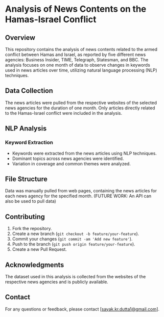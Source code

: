 # Analysis of News Contents on the Hamas-Israel Conflict

## Overview
This repository contains the analysis of news contents related to the armed conflict between Hamas and Israel, as reported by five different news agencies: Business Insider, TIME, Telegraph, Statesman, and BBC. The analysis focuses on one month of data to observe changes in keywords used in news articles over time, utilizing natural language processing (NLP) techniques.

## Data Collection
The news articles were pulled from the respective websites of the selected news agencies for the duration of one month. Only articles directly related to the Hamas-Israel conflict were included in the analysis.

## NLP Analysis
### Keyword Extraction
- Keywords were extracted from the news articles using NLP techniques.
- Dominant topics across news agencies were identified.
- Variation in coverage and common themes were analyzed.

## File Structure
Data was manually pulled from web pages, containing the news articles for each news agency for the specified month.
(FUTURE WORK: An API can also be used to pull data)

## Contributing
1. Fork the repository.
2. Create a new branch (`git checkout -b feature/your-feature`).
3. Commit your changes (`git commit -am 'Add new feature'`).
4. Push to the branch (`git push origin feature/your-feature`).
5. Create a new Pull Request.

## Acknowledgments
The dataset used in this analysis is collected from the websites of the respective news agencies and is publicly available.

## Contact
For any questions or feedback, please contact [sayak.kr.dutta1@gmail.com].
